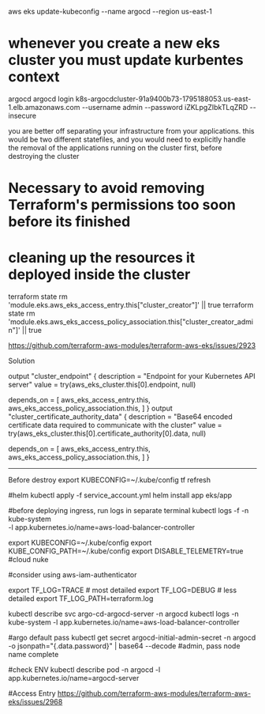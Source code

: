 aws eks update-kubeconfig --name argocd --region us-east-1
# whenever you create a new eks cluster you must update kurbentes context

argocd
argocd login k8s-argocdcluster-91a9400b73-1795188053.us-east-1.elb.amazonaws.com --username admin --password iZKLpgZIbkTLqZRD --insecure

you are better off separating your infrastructure from your applications.
this would be two different statefiles, and you would need to explicitly handle the removal of the applications running on the cluster first, before destroying the cluster
# Necessary to avoid removing Terraform's permissions too soon before its finished
# cleaning up the resources it deployed inside the cluster
terraform state rm 'module.eks.aws_eks_access_entry.this["cluster_creator"]' || true
terraform state rm 'module.eks.aws_eks_access_policy_association.this["cluster_creator_admin"]' || true

https://github.com/terraform-aws-modules/terraform-aws-eks/issues/2923

Solution

output "cluster_endpoint" {
  description = "Endpoint for your Kubernetes API server"
  value       = try(aws_eks_cluster.this[0].endpoint, null)

  depends_on = [
    aws_eks_access_entry.this,
    aws_eks_access_policy_association.this,
  ]
}
output "cluster_certificate_authority_data" {
  description = "Base64 encoded certificate data required to communicate with the cluster"
  value       = try(aws_eks_cluster.this[0].certificate_authority[0].data, null)

  depends_on = [
    aws_eks_access_entry.this,
    aws_eks_access_policy_association.this,
  ]
}

----

Before destroy
export KUBECONFIG=~/.kube/config
tf refresh

#helm
kubectl apply -f service_account.yml
helm install app eks/app

#before deploying ingress, run logs in separate terminal
kubectl logs -f -n kube-system \
-l app.kubernetes.io/name=aws-load-balancer-controller

export KUBECONFIG=~/.kube/config
export KUBE_CONFIG_PATH=~/.kube/config
export DISABLE_TELEMETRY=true #cloud nuke

#consider using aws-iam-authenticator

export TF_LOG=TRACE # most detailed
export TF_LOG=DEBUG # less detailed
export TF_LOG_PATH=terraform.log

kubectl describe svc argo-cd-argocd-server -n argocd
kubectl logs -n kube-system -l app.kubernetes.io/name=aws-load-balancer-controller

#argo default pass
kubectl get secret argocd-initial-admin-secret -n argocd -o jsonpath="{.data.password}" | base64 --decode
#admin, pass node name complete

#check ENV
kubectl describe pod -n argocd -l app.kubernetes.io/name=argocd-server

#Access Entry
https://github.com/terraform-aws-modules/terraform-aws-eks/issues/2968
